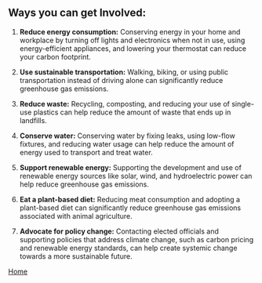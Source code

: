 ## Ways you can get Involved:
1) **Reduce energy consumption:** Conserving energy in your home and workplace by turning off lights and electronics when not in use, using energy-efficient appliances, and lowering your thermostat can reduce your carbon footprint.

2) **Use sustainable transportation:** Walking, biking, or using public transportation instead of driving alone can significantly reduce greenhouse gas emissions.

3) **Reduce waste:** Recycling, composting, and reducing your use of single-use plastics can help reduce the amount of waste that ends up in landfills.

4) **Conserve water:** Conserving water by fixing leaks, using low-flow fixtures, and reducing water usage can help reduce the amount of energy used to transport and treat water.

5) **Support renewable energy:** Supporting the development and use of renewable energy sources like solar, wind, and hydroelectric power can help reduce greenhouse gas emissions.

6) **Eat a plant-based diet:** Reducing meat consumption and adopting a plant-based diet can significantly reduce greenhouse gas emissions associated with animal agriculture.

7) **Advocate for policy change:** Contacting elected officials and supporting policies that address climate change, such as carbon pricing and renewable energy standards, can help create systemic change towards a more sustainable future.

[Home](https://anl059.github.io/syn1-climate-change/home.html)
